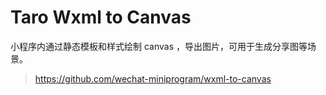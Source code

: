 # Taro Wxml to Canvas

小程序内通过静态模板和样式绘制 canvas ，导出图片，可用于生成分享图等场景。

> https://github.com/wechat-miniprogram/wxml-to-canvas

